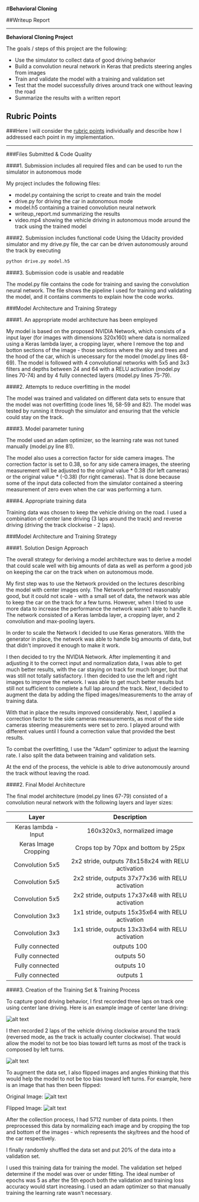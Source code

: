 #**Behavioral Cloning** 

##Writeup Report

---

**Behavioral Cloning Project**

The goals / steps of this project are the following:
* Use the simulator to collect data of good driving behavior
* Build a convolution neural network in Keras that predicts steering angles from images
* Train and validate the model with a training and validation set
* Test that the model successfully drives around track one without leaving the road
* Summarize the results with a written report


[//]: # (Image References)

[image1]: ./examples/center_sample.jpg "Center Sample"
[image2]: ./examples/center_reversed_sample.jpg "Center Reversded Sample"
[image3]: ./examples/center_image_sample2.png "Center Image Sample 2"
[image4]: ./examples/center_image_sample2_flipped.png "Center Image Sample 2 Flipped"

## Rubric Points
###Here I will consider the [rubric points](https://review.udacity.com/#!/rubrics/432/view) individually and describe how I addressed each point in my implementation.  

---
###Files Submitted & Code Quality

####1. Submission includes all required files and can be used to run the simulator in autonomous mode

My project includes the following files:
* model.py containing the script to create and train the model
* drive.py for driving the car in autonomous mode
* model.h5 containing a trained convolution neural network 
* writeup_report.md summarizing the results
* video.mp4 showing the vehicle driving in autonomous mode around the track using the trained model

####2. Submission includes functional code
Using the Udacity provided simulator and my drive.py file, the car can be driven autonomously around the track by executing 
```sh
python drive.py model.h5
```

####3. Submission code is usable and readable

The model.py file contains the code for training and saving the convolution neural network. The file shows the pipeline I used for training and validating the model, and it contains comments to explain how the code works.

###Model Architecture and Training Strategy

####1. An appropriate model architecture has been employed

My model is based on the proposed NVIDIA Network, which consists of a input layer (for images with dimensions 320x160) where data is normalized using a Keras lambda layer, a cropping layer, where I remove the top and botton sections of the image - those sections where the sky and trees and the hood of the car, which is unecessary for the model (model.py lines 68-69). The model is followed with 4 convolutional networks with 5x5 and 3x3 filters and depths between 24 and 64 with a RELU activation (model.py lines 70-74) and by 4 fully connected layers (model.py lines 75-79).

####2. Attempts to reduce overfitting in the model

The model was trained and validated on different data sets to ensure that the model was not overfitting (code lines 16, 58-59 and 82). The model was tested by running it through the simulator and ensuring that the vehicle could stay on the track.

####3. Model parameter tuning

The model used an adam optimizer, so the learning rate was not tuned manually (model.py line 81).

The model also uses a correction factor for side camera images. The correction factor is set to 0.38, so for any side camera images, the steering measurement will be adjusted to the original value * 0.38 (for left cameras) or the original value * (-0.38) (for right cameras). That is done because some of the input data collected from the simulator contained a steering measurement of zero even when the car was performing a turn.

####4. Appropriate training data

Training data was chosen to keep the vehicle driving on the road. I used a combination of center lane driving (3 laps around the track) and reverse driving (driving the track clockwise - 2 laps). 

###Model Architecture and Training Strategy

####1. Solution Design Approach

The overall strategy for deriving a model architecture was to derive a model that could scale well with big amounts of data as well as perform a good job on keeping the car on the track when on autonomous mode.

My first step was to use the Network provided on the lectures describing the model with center images only. The Network performed reasonably good, but it could not scale - with a small set of data, the network was able to keep the car on the track for a few turns. However, when I tried to use more data to increase the performance the network wasn't able to handle it. The network consisted of a Keras lambda layer, a cropping layer, and 2 convolution and max-pooling layers.

In order to scale the Network I decided to use Keras generators. With the generator in place, the network was able to handle big amounts of data, but that didn't improved it enough to make it work. 

I then decided to try the NVIDIA Network. After implementing it and adjusting it to the correct input and normalization data, I was able to get much better results, with the car staying on track for much longer, but that was still not totally satisfactory. I then decided to use the left and right images to improve the network. I was able to get much better results but still not sufficient to complete a full lap around the track. Next, I decided to augment the data by adding the fliped images/measurements to the array of training data. 

With that in place the results improved considerably. Next, I applied a correction factor to the side cameras measurements, as most of the side cameras steering measurements were set to zero. I played around with different values until I found a correction value that provided the best results.

To combat the overfitting, I use the "Adam" optimizer to adjust the learning rate. I also split the data between training and validation sets.

At the end of the process, the vehicle is able to drive autonomously around the track without leaving the road.

####2. Final Model Architecture

The final model architecture (model.py lines 67-79) consisted of a convolution neural network with the following layers and layer sizes: 

| Layer         		|     Description	        					| 
|:---------------------:|:---------------------------------------------:| 
| Keras lambda - Input         		| 160x320x3, normalized image   							| 
| Keras Image Cropping         		| Crops top by 70px and bottom by 25px   							| 
| Convolution 5x5     	| 2x2 stride, outputs 78x158x24 with RELU activation 	|
| Convolution 5x5     	| 2x2 stride, outputs 37x77x36 with RELU activation 	|
| Convolution 5x5     	| 2x2 stride, outputs 17x37x48 with RELU activation 	|
| Convolution 3x3     	| 1x1 stride, outputs 15x35x64 with RELU activation 	|
| Convolution 3x3     	| 1x1 stride, outputs 13x33x64 with RELU activation 	|
| Fully connected					|		outputs 100										|
| Fully connected					|		outputs 50										|
| Fully connected					|		outputs 10										|
| Fully connected					|		outputs 1									|

####3. Creation of the Training Set & Training Process

To capture good driving behavior, I first recorded three laps on track one using center lane driving. Here is an example image of center lane driving:

![alt text][image1]

I then recorded 2 laps of the vehicle driving clockwise around the track (reversed mode, as the track is actually counter clockwise). That would allow the model to not be too bias toward left turns as most of the track is composed by left turns.

![alt text][image2]

To augment the data set, I also flipped images and angles thinking that this would help the model to not be too bias toward left turns. For example, here is an image that has then been flipped:

Original Image:
![alt text][image3]

Flipped Image:
![alt text][image4]


After the collection process, I had 5712 number of data points. I then preprocessed this data by normalizing each image and by cropping the top and bottom of the images - which represents the sky/trees and the hood of the car respectively. 

I finally randomly shuffled the data set and put 20% of the data into a validation set. 

I used this training data for training the model. The validation set helped determine if the model was over or under fitting. The ideal number of epochs was 5 as after the 5th epoch both the validation and training loss accuracy would start increasing. I used an adam optimizer so that manually training the learning rate wasn't necessary.
